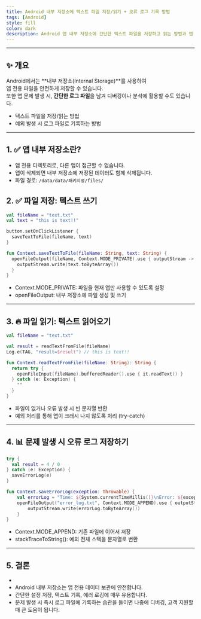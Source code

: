 ```yaml
---
title: Android 내부 저장소에 텍스트 파일 저장/읽기 + 오류 로그 기록 방법
tags: [Android]
style: fill
color: dark
description: Android 앱 내부 저장소에 간단한 텍스트 파일을 저장하고 읽는 방법과 앱 오류 발생 시 파일로 로그를 남기는 방법을 소개합니다.
---
```

---

## ✨ 개요

Android에서는 **내부 저장소(Internal Storage)**를 사용하여  
앱 전용 파일을 안전하게 저장할 수 있습니다.  
또한 앱 문제 발생 시, **간단한 로그 파일**을 남겨 디버깅이나 분석에 활용할 수도 있습니다.

- 텍스트 파일을 저장/읽는 방법
- 예외 발생 시 로그 파일로 기록하는 방법

---

## 1. ✅ 앱 내부 저장소란?

- 앱 전용 디렉토리로, 다른 앱이 접근할 수 없습니다.
- 앱이 삭제되면 내부 저장소에 저장된 데이터도 함께 삭제됩니다.
- 파일 경로: `/data/data/패키지명/files/`


## 2. ✅ 파일 저장: 텍스트 쓰기

```kotlin
val fileName = "text.txt"
val text = "this is text!!"

button.setOnClickListener {
  saveTextToFile(fileName, text)
}

fun Context.saveTextToFile(fileName: String, text: String) {
  openFileOutput(fileName, Context.MODE_PRIVATE).use { outputStream ->
    outputStream.write(text.toByteArray())
  }
}
```
- Context.MODE_PRIVATE: 파일을 현재 앱만 사용할 수 있도록 설정
- openFileOutput: 내부 저장소에 파일 생성 및 쓰기


---

## 3. 🔥 파일 읽기: 텍스트 읽어오기

```kotlin
val fileName = "text.txt"

val result = readTextFromFile(fileName)
Log.e(TAG, "result=$result") // this is text!!

fun Context.readTextFromFile(fileName: String): String {
  return try {
    openFileInput(fileName).bufferedReader().use { it.readText() }
  } catch (e: Exception) {
    ""
  }
}
```
- 파일이 없거나 오류 발생 시 빈 문자열 반환
- 예외 처리를 통해 앱이 크래시 나지 않도록 처리 (try-catch)

---

## 4. 📊 문제 발생 시 오류 로그 저장하기

```kotlin
try {
  val result = 4 / 0
} catch (e: Exception) {
  saveErrorLog(e)
}

fun Context.saveErrorLog(exception: Throwable) {
    val errorLog = "Time: ${System.currentTimeMillis()}\nError: ${exception.stackTraceToString()}\n\n"
    openFileOutput("error_log.txt", Context.MODE_APPEND).use { outputStream ->
        outputStream.write(errorLog.toByteArray())
    }
}
```
- Context.MODE_APPEND: 기존 파일에 이어서 저장
- stackTraceToString(): 예외 전체 스택을 문자열로 변환

---

## 5. 결론
- 
- Android 내부 저장소는 앱 전용 데이터 보관에 안전합니다.
- 간단한 설정 저장, 텍스트 기록, 에러 로깅에 매우 유용합니다.
- 문제 발생 시 즉시 로그 파일에 기록하는 습관을 들이면 나중에 디버깅, 고객 지원할 때 큰 도움이 됩니다.